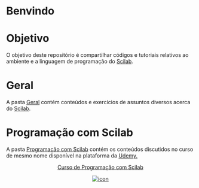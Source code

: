 # Benvindo

# Objetivo
 O objetivo deste repositório é compartilhar códigos e tutoriais relativos ao ambiente e a linguagem de programação do <a target= 'new' href = "https://www.scilab.org/"> Scilab</a>.
 
# Geral
 <p>A pasta <a target= 'new' href = "https://github.com/joaolrneto/Scilab/tree/master/Geral"> Geral</a> contém conteúdos e exercícios de assuntos diversos acerca do <a target= 'new' href = "https://www.scilab.org/"> Scilab</a>.
	
	
# Programação com Scilab 
<p>A pasta <a target= 'new' href = "https://github.com/joaolrneto/Scilab/tree/master/Geral"> Programação com Scilab</a> contém os conteúdos discutidos no curso de mesmo nome disponível na plataforma da
	<a target='new' href="https://click.linksynergy.com/fs-bin/click?id=MaufOVPBmz4&offerid=507388.12908&type=3&subid=0"> Udemy.</a><img border="0" width="1" alt="" height="1" src="https://ad.linksynergy.com/fs-bin/show?id=MaufOVPBmz4&bids=507388.12908&type=3&subid=0" >

<center><a target ='new' href="https://www.udemy.com/course/aprenda-programacao-de-computadores-com-o-scilab/?referralCode=66378AFA4F4448BA427F" target="new"><p>
	Curso de Programação com Scilab
	</p><img alt="icon" border="0" src="https://img-a.udemycdn.com/course/240x135/757788_5249_19.jpg"></a></center>

